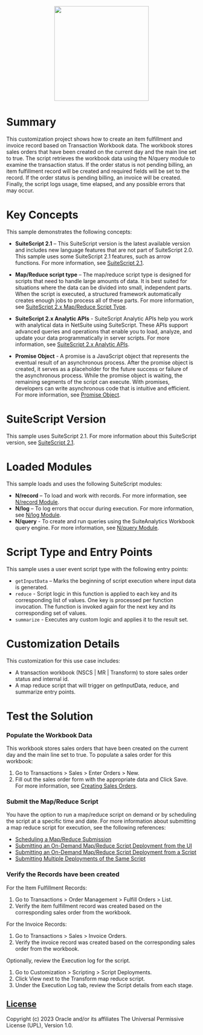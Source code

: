 <p align="center"><a href="#"><img width="250" src="/map-reduce-scripts/mr-transform-record/"></a></p>

# Summary
This customization project shows how to create an item fulfillment and invoice record based on Transaction Workbook data. The workbook stores sales orders that have been created on the current day and the main line set to true. The script retrieves the workbook data using the N/query module to examine the transaction status. If the order status is not pending billing, an item fulfillment record will be created and required fields will be set to the record. If the order status is pending billing, an invoice will be created. Finally, the script logs usage, time elapsed, and any possible errors that may occur.  

# Key Concepts
This sample demonstrates the following concepts:

* **SuiteScript 2.1** – This SuiteScript version is the latest available version and includes new language features that are not part of SuiteScript 2.0. This sample uses some SuiteScript 2.1 features, such as arrow functions. For more information, see [SuiteScript 2.1](https://docs.oracle.com/en/cloud/saas/netsuite/ns-online-help/chapter_156042690639.html).

* **Map/Reduce script type** – The map/reduce script type is designed for scripts that need to handle large amounts of data. It is best suited for situations where the data can be divided into small, independent parts. When the script is executed, a structured framework automatically creates enough jobs to process all of these parts. For more information, see [SuiteScript 2.x Map/Reduce Script Type](https://docs.oracle.com/en/cloud/saas/netsuite/ns-online-help/section_4387799161.html).

* **SuiteScript 2.x Analytic APIs** - SuiteScript Analytic APIs help you work with analytical data in NetSuite using SuiteScript. These APIs support advanced queries and operations that enable you to load, analyze, and update your data programmatically in server scripts. For more information, see [SuiteScript 2.x Analytic APIs](https://docs.oracle.com/en/cloud/saas/netsuite/ns-online-help/article_159524581218.html#:~:text=SuiteScript%20Analytic%20APIs%20are%20based,to%20analyze%20your%20NetSuite%20data.).

* **Promise Object** - A promise is a JavaScript object that represents the eventual result of an asynchronous process. After the promise object is created, it serves as a placeholder for the future success or failure of the asynchronous process. While the promise object is waiting, the remaining segments of the script can execute. With promises, developers can write asynchronous code that is intuitive and efficient. For more information, see [Promise Object](https://docs.oracle.com/en/cloud/saas/netsuite/ns-online-help/section_4387812940.html).

# SuiteScript Version
This sample uses SuiteScript 2.1. For more information about this SuiteScript version, see [SuiteScript 2.1](https://docs.oracle.com/en/cloud/saas/netsuite/ns-online-help/chapter_156042690639.html).

# Loaded Modules
This sample loads and uses the following SuiteScript modules:

* **N/record** – To load and work with records. For more information, see [N/record Module](https://docs.oracle.com/en/cloud/saas/netsuite/ns-online-help/section_4267255811.html).
* **N/log** – To log errors that occur during execution. For more information, see [N/log Module](https://docs.oracle.com/en/cloud/saas/netsuite/ns-online-help/section_4574548135.html).
* **N/query** - To create and run queries using the SuiteAnalytics Workbook query engine. For more information, see [N/query Module](https://docs.oracle.com/en/cloud/saas/netsuite/ns-online-help/section_1510275060.html).


# Script Type and Entry Points
This sample uses a user event script type with the following entry points: 

* `getInputData` – Marks the beginning of script execution where input data is generated. 
* `reduce` - Script logic in this function is applied to each key and its corresponding list of values. One key is processed per function invocation. The function is invoked again for the next key and its corresponding set of values. 
* `summarize` - Executes any custom logic and applies it to the result set. 

# Customization Details
This customization for this use case includes:

* A transaction workbook (NSCS | MR | Transform) to store sales order status and internal id.
* A map reduce script that will trigger on getInputData, reduce, and summarize entry points. 

# Test the Solution

### Populate the Workbook Data
This workbook stores sales orders that have been created on the current day and the main line set to true. To populate a sales order for this workbook:

1. Go to Transactions > Sales > Enter Orders > New. 
2. Fill out the sales order form with the appropriate data and Click Save. For more information, see [Creating Sales Orders](https://docs.oracle.com/en/cloud/saas/netsuite/ns-online-help/section_N1216500.html#:~:text=To%20create%20a%20standard%20sales,the%20standard%20sales%20order%20form.).

### Submit the Map/Reduce Script

You have the option to run a map/reduce script on demand or by scheduling the script at a specific time and date. For more information about submitting a map reduce script for execution, see the following references: 
* [Scheduling a Map/Reduce Submission](https://docs.oracle.com/en/cloud/saas/netsuite/ns-online-help/section_1509578930.html#:~:text=To%20set%20a%20scheduled%20submission,frequency%20of%20every%2015%20minutes.)
* [Submitting an On-Demand Map/Reduce Script Deployment from the UI](https://docs.oracle.com/en/cloud/saas/netsuite/ns-online-help/section_1509579025.html)
* [Submitting an On-Demand Map/Reduce Script Deployment from a Script](https://docs.oracle.com/en/cloud/saas/netsuite/ns-online-help/section_1508887826.html)
* [Submitting Multiple Deployments of the Same Script](https://docs.oracle.com/en/cloud/saas/netsuite/ns-online-help/section_1510974473.html#:~:text=If%20you%20need%20to%20submit,multiple%20advantages%20to%20this%20technique.)

### Verify the Records have been created

For the Item Fulfillment Records:
1. Go to Transactions > Order Management > Fulfill Orders > List.
2. Verify the item fulfillment record was created based on the corresponding sales order from the workbook.

For the Invoice Records: 
1. Go to Transactions > Sales > Invoice Orders.
2. Verify the invoice record was created based on the corresponding sales order from the workbook.


Optionally, review the Execution log for the script. 

1. Go to Customization > Scripting > Script Deployments. 
2. Click View next to the Transform map reduce script. 
3. Under the Execution Log tab, review the Script details from each stage.

## [License](./LICENSE.txt)
Copyright (c) 2023 Oracle and/or its affiliates The Universal Permissive License (UPL), Version 1.0.
